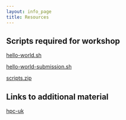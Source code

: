 ```yaml
---
layout: info_page
title: Resources
---
```


## Scripts required for workshop

[hello-world.sh](scripts/hello-world.sh)

[hello-world-submission.sh](scripts/hello-world-submission.sh)

[scripts.zip](scripts/scripts.zip)

## Links to additional material

[hpc-uk](https://www.hpc-uk.ac.uk)
